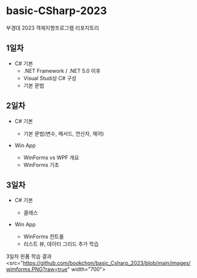 # basic-CSharp-2023
부경대 2023 객체지향프로그램 리포지토리

## 1일차
- C# 기본
	- .NET Framework / .NET 5.0 이후
	- Visual Studi상 C# 구성
	- 기본 문법
	
## 2일차
- C# 기본
	- 기본 문법(변수, 메서드, 연산자, 제어)
	
- Win App
	- WinForms vs WPF 개요
	- WinForms 기초

## 3일차
- C# 기본
	- 클래스
	
- Win App
	- WinForms 컨트롤
	- 리스트 뷰, 데이터 그리드 추가 학습
	
3일차 윈폼 학습 결과
<src="https://github.com/bookchon/basic_Csharp_2023/blob/main/images/wimforms.PNG?raw=true" width="700">